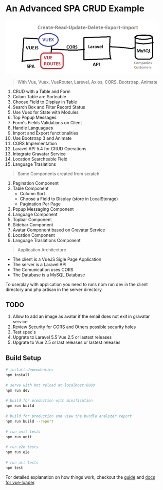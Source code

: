 # An Advanced SPA CRUD Example

<p align="center">
<img src="/architecture.png" width="700"/>
</p>
    
>With Vue, Vuex, VueRouter, Larevel, Axios, CORS, Bootstrap, Animate

1. CRUD with a Table and Form
2. Colum Table are Sorteable
3. Choose Field to Display in Table
4. Search Box and Filter Record Status
5. Use Vuex for State with Modules
6. Top Popup Messages
7. Form's Fields Validations on Client
8. Handle Languagues 
9. Import and Export functionalities
10. Use Bootstrap 3 and Animate
11. CORS Implementation 
12. Laravel API 5.4 for CRUD Operations
13. Integrate Gravatar Service
14. Location Searcheable Field
15. Language Traslations



>Some Components created from scratch
1. Pagination Component
2. Table Component 
    * Column Sort 
    * Choose a Field to Display (store in LocalStorage)
    * Pagination Per Page 
3. Popup Messaging Component
4. Language Component
5. Topbar Component
5. Sidebar Component
6. Avatar Component based on Gravatar Service
7. Location Component
8. Language Traslations Component

>Application Architecture

* The client is a VueJS Sigle Page Application 
* The server is a Laravel API 
* The Comunication uses CORS
* The Database is a MySQL Database

To use/play with application you need to runs npm run dev in the client directory and php artisan in the server directory


## TODO

1. Allow to add an image as avatar if the email does not exit in gravatar service
2. Review Security for CORS and Others possible security holes
2. Test spec's
3. Upgrate to Laravel 5.5  Vue 2.5 or lastest releases
4. Upgrate to  Vue 2.5 or last releases or lastest releases


## Build Setup

``` bash
# install dependencies
npm install

# serve with hot reload at localhost:8080
npm run dev

# build for production with minification
npm run build

# build for production and view the bundle analyzer report
npm run build --report

# run unit tests
npm run unit

# run e2e tests
npm run e2e

# run all tests
npm test
```

For detailed explanation on how things work, checkout the [guide](http://vuejs-templates.github.io/webpack/) and [docs for vue-loader](http://vuejs.github.io/vue-loader).
